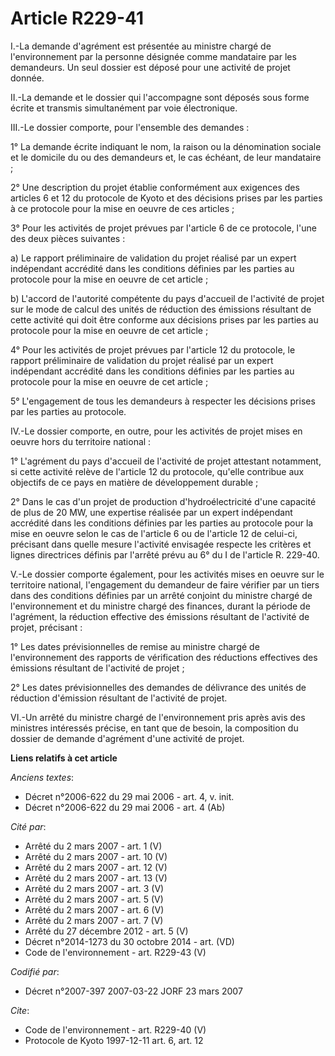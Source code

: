 # Article R229-41

I.-La demande d'agrément est présentée au ministre chargé de l'environnement par la personne désignée comme mandataire par
les demandeurs. Un seul dossier est déposé pour une activité de projet donnée. 

II.-La demande et le dossier qui l'accompagne sont déposés sous forme écrite et transmis simultanément par voie
électronique. 

III.-Le dossier comporte, pour l'ensemble des demandes : 

1° La demande écrite indiquant le nom, la raison ou la dénomination sociale et le domicile du ou des demandeurs et, le cas
échéant, de leur mandataire ; 

2° Une description du projet établie conformément aux exigences des articles 6 et 12 du protocole de Kyoto et des décisions
prises par les parties à ce protocole pour la mise en oeuvre de ces articles ; 

3° Pour les activités de projet prévues par l'article 6 de ce protocole, l'une des deux pièces suivantes : 

a) Le rapport préliminaire de validation du projet réalisé par un expert indépendant accrédité dans les conditions définies
par les parties au protocole pour la mise en oeuvre de cet article ; 

b) L'accord de l'autorité compétente du pays d'accueil de l'activité de projet sur le mode de calcul des unités de réduction
des émissions résultant de cette activité qui doit être conforme aux décisions prises par les parties au protocole pour la
mise en oeuvre de cet article ; 

4° Pour les activités de projet prévues par l'article 12 du protocole, le rapport préliminaire de validation du projet
réalisé par un expert indépendant accrédité dans les conditions définies par les parties au protocole pour la mise en oeuvre
de cet article ; 

5° L'engagement de tous les demandeurs à respecter les décisions prises par les parties au protocole. 

IV.-Le dossier comporte, en outre, pour les activités de projet mises en oeuvre hors du territoire national : 

1° L'agrément du pays d'accueil de l'activité de projet attestant notamment, si cette activité relève de l'article 12 du
protocole, qu'elle contribue aux objectifs de ce pays en matière de développement durable ; 

2° Dans le cas d'un projet de production d'hydroélectricité d'une capacité de plus de 20 MW, une expertise réalisée par un
expert indépendant accrédité dans les conditions définies par les parties au protocole pour la mise en oeuvre selon le cas de
l'article 6 ou de l'article 12 de celui-ci, précisant dans quelle mesure l'activité envisagée respecte les critères et lignes
directrices définis par l'arrêté prévu au 6° du I de l'article R. 229-40. 

V.-Le dossier comporte également, pour les activités mises en oeuvre sur le territoire national, l'engagement du demandeur de
faire vérifier par un tiers dans des conditions définies par un arrêté conjoint du ministre chargé de l'environnement et du
ministre chargé des finances, durant la période de l'agrément, la réduction effective des émissions résultant de l'activité
de projet, précisant : 

1° Les dates prévisionnelles de remise au ministre chargé de l'environnement des rapports de vérification des réductions
effectives des émissions résultant de l'activité de projet ; 

2° Les dates prévisionnelles des demandes de délivrance des unités de réduction d'émission résultant de l'activité de
projet. 

VI.-Un arrêté du ministre chargé de l'environnement pris après avis des ministres intéressés précise, en tant que de besoin,
la composition du dossier de demande d'agrément d'une activité de projet.

**Liens relatifs à cet article**

_Anciens textes_:

  - Décret n°2006-622 du 29 mai 2006 - art. 4, v. init.
  - Décret n°2006-622 du 29 mai 2006 - art. 4 (Ab)

_Cité par_:

  - Arrêté du 2 mars 2007 - art. 1 (V)
  - Arrêté du 2 mars 2007 - art. 10 (V)
  - Arrêté du 2 mars 2007 - art. 12 (V)
  - Arrêté du 2 mars 2007 - art. 13 (V)
  - Arrêté du 2 mars 2007 - art. 3 (V)
  - Arrêté du 2 mars 2007 - art. 5 (V)
  - Arrêté du 2 mars 2007 - art. 6 (V)
  - Arrêté du 2 mars 2007 - art. 7 (V)
  - Arrêté du 27 décembre 2012 - art. 5 (V)
  - Décret n°2014-1273 du 30 octobre 2014 - art. (VD)
  - Code de l'environnement - art. R229-43 (V)

_Codifié par_:

  - Décret n°2007-397 2007-03-22 JORF 23 mars 2007

_Cite_:

  - Code de l'environnement - art. R229-40 (V)
  - Protocole de Kyoto 1997-12-11 art. 6, art. 12

